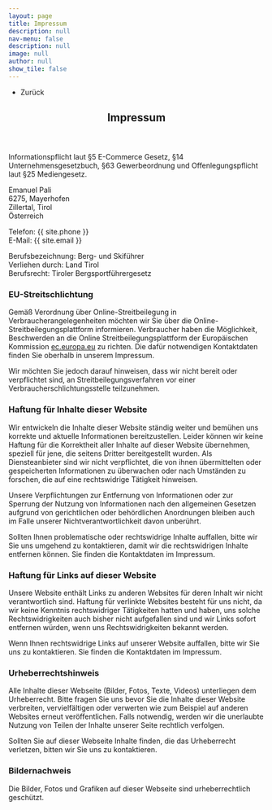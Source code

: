 ```yaml
---
layout: page
title: Impressum
description: null
nav-menu: false
description: null
image: null
author: null
show_tile: false
---
```


<!-- Main -->
<div id="main" class="alt">

<!-- One -->
<section id="one">
	<div class="inner">
		<ul class="actions">
			<li><a onClick="history.back()" class="button icon fa-arrow-left">Zurück</a></li>
		</ul>
		<header class="major">
			<h1>Impressum</h1>
		</header>
		
<p>
    Informationspflicht laut §5 E-Commerce Gesetz, §14 Unternehmensgesetzbuch, §63 Gewerbeordnung und
    Offenlegungspflicht laut §25 Mediengesetz.
</p>

<p>
    Emanuel Pali<br>
	6275, Mayerhofen<br>
	Zillertal, Tirol<br>
	Österreich
</p>

<p>
    Telefon: {{ site.phone }}<br>
    E-Mail: {{ site.email }}
</p>

<p>
    Berufsbezeichnung: Berg- und Skiführer<br>
	Verliehen durch: Land Tirol<br>
    Berufsrecht: Tiroler Bergsportführergesetz<br>
</p>

<h3>EU-Streitschlichtung</h3>
<p>
    Gemäß Verordnung über Online-Streitbeilegung in Verbraucherangelegenheiten möchten wir Sie über die
    Online-Streitbeilegungsplattform informieren.
    Verbraucher haben die Möglichkeit, Beschwerden an die Online Streitbeilegungsplattform der Europäischen Kommission
    <a title="EU Streitschlichtung Link"
        href="https://ec.europa.eu/consumers/odr/main">ec.europa.eu</a> zu richten. Die dafür notwendigen Kontaktdaten
    finden Sie oberhalb in unserem Impressum.
</p>
<p>
    Wir möchten Sie jedoch darauf hinweisen, dass wir nicht bereit oder verpflichtet sind, an Streitbeilegungsverfahren
    vor einer Verbraucherschlichtungsstelle teilzunehmen.
</p>

<h3>Haftung für Inhalte dieser Website</h3>
<p>
    Wir entwickeln die Inhalte dieser Website ständig weiter und bemühen uns korrekte und aktuelle Informationen
    bereitzustellen. Leider können wir keine Haftung für die Korrektheit aller Inhalte auf dieser Website übernehmen,
    speziell für jene, die seitens Dritter bereitgestellt wurden. Als Diensteanbieter sind wir nicht verpflichtet, die
    von ihnen übermittelten oder gespeicherten Informationen zu überwachen oder nach Umständen zu forschen, die auf eine
    rechtswidrige Tätigkeit hinweisen.
</p>
<p>
    Unsere Verpflichtungen zur Entfernung von Informationen oder zur Sperrung der Nutzung von Informationen nach den
    allgemeinen Gesetzen aufgrund von gerichtlichen oder behördlichen Anordnungen bleiben auch im Falle unserer
    Nichtverantwortlichkeit davon unberührt.
</p>
<p>
    Sollten Ihnen problematische oder rechtswidrige Inhalte auffallen, bitte wir Sie uns umgehend zu kontaktieren, damit
    wir die rechtswidrigen Inhalte entfernen können. Sie finden die Kontaktdaten im Impressum.
</p>

<h3>Haftung für Links auf dieser Website</h3>
<p>
    Unsere Website enthält Links zu anderen Websites für deren Inhalt wir nicht verantwortlich sind. Haftung für
    verlinkte Websites besteht für uns nicht, da wir keine Kenntnis rechtswidriger Tätigkeiten hatten und haben, uns
    solche Rechtswidrigkeiten auch bisher nicht aufgefallen sind und wir Links sofort entfernen würden, wenn uns
    Rechtswidrigkeiten bekannt werden.
</p>
<p>
    Wenn Ihnen rechtswidrige Links auf unserer Website auffallen, bitte wir Sie uns zu kontaktieren. Sie finden die
    Kontaktdaten im Impressum.
</p>

<h3>Urheberrechtshinweis</h3>
<p>
    Alle Inhalte dieser Webseite (Bilder, Fotos, Texte, Videos) unterliegen dem Urheberrecht. Bitte fragen Sie uns bevor
    Sie die Inhalte dieser Website verbreiten, vervielfältigen oder verwerten wie zum Beispiel auf anderen Websites
    erneut veröffentlichen. Falls notwendig, werden wir die unerlaubte Nutzung von Teilen der Inhalte unserer Seite
    rechtlich verfolgen.
</p>
<p>
    Sollten Sie auf dieser Webseite Inhalte finden, die das Urheberrecht verletzen, bitten wir Sie uns zu kontaktieren.
</p>

<h3>Bildernachweis</h3>
<p>
    Die Bilder, Fotos und Grafiken auf dieser Webseite sind urheberrechtlich geschützt.
</p>

</div>
</section>

</div>


